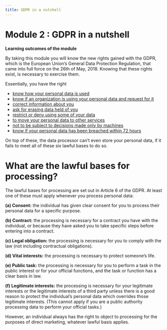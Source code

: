 ```yaml
---
title: GDPR in a nutshell
---
```

# Module 2 : GDPR in a nutshell

**Learning outcomes of the module**

By taking this module you will know the new rights gained with the GDPR, which is the European Union’s General Data Protection Regulation, that came into full force on the 26th of May, 2018. Knowing that these rights exist, is necessary to exercise them.

Essentially, you have the right

- [know how your personal data is used](http://digirights.info/modules/module%202/howdataisused/)
- [know if an organization is using your personal data and request for it](http://digirights.info/modules/module%202/righttoaccess)
- [correct information about you](http://digirights.info/modules/module%202/righttocorrect/)
- [ask for erasing data held of you](http://digirights.info/modules/module%202/rightoferasure/)
- [restrict or deny using some of your data](http://digirights.info/modules/module%202/righttodeny/)
- [to move your personal data to other services](http://digirights.info/modules/module%202/dataportability/)
- [not to be subject to decisions made only by machines](http://digirights.info/modules/module%202/denymachines/)
- [know if your personal data has been breached within 72 hours](http://digirights.info/modules/module%202/databreach/)

On top of these, the data processor can’t even store your personal data, if it fails to meet all of these six lawful bases to do so.

# What are the lawful bases for processing? 

The lawful bases for processing are set out in Article 6 of the GDPR. At least one of these must apply whenever you process personal data: 

**(a) Consent:**
 the individual has given clear consent for you to process their personal data for a specific purpose.

**(b) Contract:**
 the processing is necessary for a contract you have with the individual, or because they have asked you to take specific steps before entering into a contract.

**(c) Legal obligation:**
 the processing is necessary for you to comply with the law (not including contractual obligations).

**(d) Vital interests:**
 the processing is necessary to protect someone’s life.

**(e) Public task:**
 the processing is necessary for you to perform a task in the public interest or for your official functions, and the task or function has a clear basis in law.

**(f) Legitimate interests:**
 the processing is necessary for your legitimate interests or the legitimate interests of a third party unless there is a good reason to protect the individual’s personal data which overrides those legitimate interests. (This cannot apply if you are a public authority processing data to perform your official tasks.)

However, an individual always has the right to object to processing for the purposes of direct marketing, whatever lawful basis applies.
